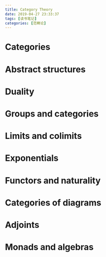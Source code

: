 ```yaml
---
title: Category Theory
date: 2019-04-27 23:33:37
tags: [读书笔记]
categories: [范畴论]
---
```

# Categories
# Abstract structures
# Duality
# Groups and categories
# Limits and colimits
# Exponentials
# Functors and naturality
# Categories of diagrams
# Adjoints
# Monads and algebras
